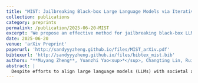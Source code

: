 ```yaml
---
title: "MIST: Jailbreaking Black-box Large Language Models via Iterative Semantic Tuning"
collection: publications
category: preprints
permalink: /publication/2025-06-20-MIST
excerpt: 'We propose an effective method for jailbreaking black-box LLMs via Iterative Semantic Tuning.'
date: 2025-06-20
venue: 'arXiv Preprint'
paperurl: 'http://sandyyyzheng.github.io/files/MIST_arXiv.pdf'
bibtexurl: 'http://sandyyyzheng.github.io/files/bibtex_mist.bib'
authors: "**Muyang Zheng**, Yuanzhi Yao<sup>*</sup>, Changting Lin, Rui Wang, Meng Han"
abstract: |
  Despite efforts to align large language models (LLMs) with societal and moral values, these models remain susceptible to jailbreak attacks－methods designed to elicit harmful responses. Jailbreaking black-box LLMs is considered challenging due to the discrete nature of token inputs, restricted access to the target LLM, and limited query budget. To address the issues above, we propose an effective method for jailbreaking black-box large language Models via Iterative Semantic Tuning, named MIST. MIST enables attackers to iteratively refine prompts that preserve the original semantic intent while inducing harmful content. Specifically, to balance semantic similarity with computational efficiency, MIST incorporates two key strategies: sequential synonym search, and its advanced version－order-determining optimization. Extensive experiments across two open-source models and four closed-source models demonstrate that MIST achieves competitive attack success rates and attack transferability compared with other state-of-the-art white-box and black-box jailbreak methods. Additionally, we conduct experiments on computational efficiency to validate the practical viability of MIST.
---
```

